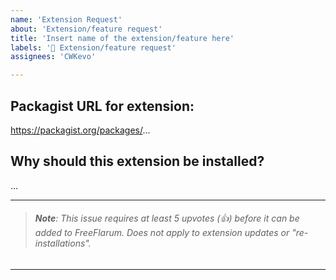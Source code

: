 ```yaml
---
name: 'Extension Request'
about: 'Extension/feature request'
title: 'Insert name of the extension/feature here'
labels: '🙋 Extension/feature request'
assignees: 'CWKevo'

---
```


<!-- NOTE ->
As a response to FreeFlarum crashes from 15th to 20th July 2022 (https://discuss.flarum.org/d/7585/3828),
all extension requests MUST follow the template and MUST have at least 5 upvotes in order for them to be considered, and later added to FreeFlarum.
This is to make sure that users actually want the extension to be added.

Users that do not follow the template will be asked to provide a valid reason why should this extension be installed. Failing/not providing that will result in your request having lower priority, and the extension will have a less chance of being actually added to FreeFlarum.
-->

## Packagist URL for extension:

https://packagist.org/packages/...

## Why should this extension be installed?

...

---
> ###### **Note**: This issue requires at least 5 upvotes (👍) before it can be added to FreeFlarum. Does not apply to extension updates or "re-installations".
---
